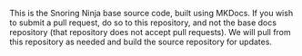This is the Snoring Ninja base source code, built using MKDocs.  If you wish to submit a pull request, do so to this
repository, and not the base docs repository (that repository does not accept pull requests).  We will pull from
this repository as needed and build the source repository for updates.